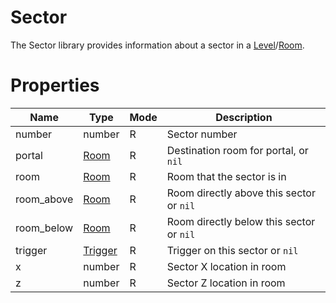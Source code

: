 # Sector

The Sector library provides information about a sector in a [Level](level.md)/[Room](room.md).

# Properties
| Name | Type | Mode | Description |
| ---- | ---- | ---- | ---- |
| number | number | R | Sector number |
| portal | [Room](room.md) | R | Destination room for portal, or `nil` |
| room | [Room](room.md) | R | Room that the sector is in |
| room_above | [Room](room.md) | R | Room directly above this sector or `nil` |
| room_below | [Room](room.md) | R | Room directly below this sector or `nil` |
| trigger | [Trigger](trigger.md) | R | Trigger on this sector or `nil` |
| x | number | R | Sector X location in room |
| z | number | R | Sector Z location in room |